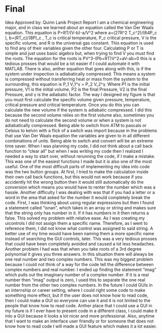 # Final
Idea Approved by: Quinn Lanik
Project Report
	I am a chemical engineering major, and in class we learned about an equation called the Van Der Waals equation. This equation is P=RT/(V-b)-a/V^2  where a=(27R^2 T_c^2)/(64P_c ), b=(RT_c)/(8P)_c  , T_c is critical temperature, P_c critical pressure, V is the specific volume, and R is the universal gas constant. This equation is used to find any of their variables  given the other four. Calculating P or T is simple and just uses basic algebra but, when trying to find  V you must find the roots. The equation for the roots is PV^3-(Pb+RT)V^2+aV-ab=0 this is a tedious prosses that would be a lot easier if I could automate it with MATLAB. There is also, anther equation that goes along with this, is if the system under inspection is adiabatically compressed. This means a system is compressed without  transferring heat or mass from the system to the surrounding, this equation is P_1 V_1^γ = P_2 V_2^γ. Where P1 is the initial pressure, V1 is the initial volume, P2 is the final Pressure, V2 is the final Pressure, and γ is the adiabatic factor.
  The way I designed my figure is that you must first calculate the specific volume given pressure, temperature, critical pressure and critical temperature. Once you do this you can calculate the new volume if the system is adiabatic compressed. I did this because the second volume relies on the first volume also, sometimes you do not need to calculate the second volume or when a system is not adiabatically compressed. Being able to switch from ATM to pascals or Celsius to kelvin with a flick of a switch was import because in the problems that use Van Der Waals equation the variables are given to in all different combinations of units. Being able to switch and convert will be an extreme time saver. When I was planning my code, I did not think about a call back function to “clear all” but when I was writing my code then I realized I needed a way to start over, without rerunning the code, if I make a mistake. This was one of the easiest functions I made but it is also one of the most useful.
  One of the most difficult parts of implementing my idea into code was the two button groups. At first, I tried to make the calculation inside their own call back functions, but this would not work because if you accidently hit the wrong button then it would still automatically do the conversion which means you would have to renter the number which was a hassle. Another difficulty I was dealing with was that if you had a letter or a word in the area that asked for the number it would completely break the code. First, I was thinking about using regular expressions but then I found a statement called “isnan”, which takes in an array or string and makes sure that the string only has number in it. If it has numbers in it then returns a false. This solved my problem with relative ease.
  As I  was creating my uicontrols I did not assign them a specific name. Therefore, as I went to reference them, I did not know what control was assigned to said string. A better use of my time would have been naming  them a more specific name instead of searching the GUI controls, later.  This was a very tedious prosses that could have been completely avoided and caused a lot less headaches. Another problem I had was that when you take roots of a 3rd degree polynomial it gives you three answers. In this situation there will always be one real number and two complex numbers. This was my biggest problem because I could not think of a way for the code tell the difference between complex numbers and real number. I ended up finding the statement “imag” which pulls out the imaginary number of a complex number. If it is a real number then “imag” output is zero, I used this to separate the one real number from the other two complex numbers. 
	In the future I could GUIs in an internship or career setting, where I could right some code to make something more effect, but if the user does not know how to read code, then I could make a GUI so everyone can use it and it is not limited to the people that know how to read code. Anther place that I could use a GUI in my future is if I ever have to present code in a different class, I could make it into a GUI because it looks a lot nicer and more professional.  Also, anytime that I want to make an interface user friendly or for someone that does not know how to read code I will made a GUI feature which makes it a lot easier.  
